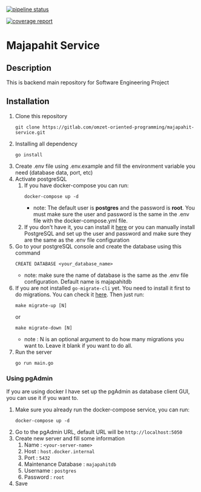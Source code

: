 [![pipeline status](https://gitlab.cs.ui.ac.id/ppl-fasilkom-ui/2022/Kelas-B/OOP/majapahit-service/badges/master/pipeline.svg)](https://gitlab.cs.ui.ac.id/ppl-fasilkom-ui/2022/Kelas-B/OOP/majapahit-service/-/commits/master)

[![coverage report](https://gitlab.cs.ui.ac.id/ppl-fasilkom-ui/2022/Kelas-B/OOP/majapahit-service/badges/master/coverage.svg)](https://gitlab.cs.ui.ac.id/ppl-fasilkom-ui/2022/Kelas-B/OOP/majapahit-service/-/commits/master)

# Majapahit Service

## Description

This is backend main repository for Software Engineering Project

## Installation

1. Clone this repository
    ```
    git clone https://gitlab.com/omzet-oriented-programming/majapahit-service.git 
    ```
2. Installing all dependency
    ```
    go install
    ```
3. Create .env file using .env.example and fill the environment variable you need (database data, port, etc)
4. Activate postgreSQL
    1. If you have docker-compose you can run:
         ```
         docker-compose up -d
         ```
        * note: The default user is **postgres** and the password is **root**. You must make sure the user and password
          is the same in the .env file with the docker-compose.yml file.
    2. If you don't have it, you can install it [here](https://docs.docker.com/engine/install/) or you can manually
       install PostgreSQL and set up the user and password and make sure they are the same as the .env file
       configuration
5. Go to your postgreSQL console and create the database using this command
    ```
    CREATE DATABASE <your_database_name>
    ```
    * note: make sure the name of database is the same as the .env file configuration. Default name is majapahitdb
6. If you are not installed `go-migrate-cli` yet. You need to install it first to do migrations. You can check
   it [here](https://github.com/golang-migrate/migrate/tree/master/cmd/migrate). Then just run:
    ```
   make migrate-up [N]
   ```
   or
    ```
   make migrate-down [N]
   ```
    * note : N is an optional argument to do how many migrations you want to. Leave it blank if you want to do all.
7. Run the server
    ```
   go run main.go
   ```

### Using pgAdmin

If you are using docker I have set up the pgAdmin as database client GUI, you can use it if you want to.

1. Make sure you already run the docker-compose service, you can run:
    ```
   docker-compose up -d
   ```
2. Go to the pgAdmin URL, default URL will be `http://localhost:5050`
3. Create new server and fill some information
    1. Name : `<your-server-name>`
    2. Host : `host.docker.internal`
    3. Port : `5432`
    4. Maintenance Database : `majapahitdb`
    5. Username : `postgres`
    6. Password : `root`
4. Save